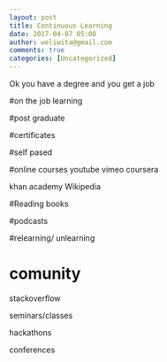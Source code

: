 ```yaml
---
layout: post
title: Continuous Learning
date: 2017-04-07 05:08
author: weliwita@gmail.com
comments: true
categories: [Uncategorized]
---
```

Ok you have a degree and you get a job

#on the job learning

#post graduate

#certificates

#self pased

#online courses
youtube
vimeo
coursera

khan academy
Wikipedia

#Reading books

#podcasts

#relearning/ unlearning

# comunity
stackoverflow

seminars/classes

hackathons

conferences
